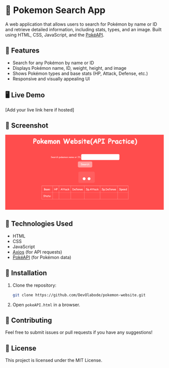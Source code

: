 # 🌟 Pokemon Search App

A web application that allows users to search for Pokémon by name or ID and retrieve detailed information, including stats, types, and an image. Built using HTML, CSS, JavaScript, and the [PokéAPI](https://pokeapi.co/).

## 🚀 Features
- Search for any Pokémon by name or ID
- Displays Pokémon name, ID, weight, height, and image
- Shows Pokémon types and base stats (HP, Attack, Defense, etc.)
- Responsive and visually appealing UI

## 🖥️ Live Demo
[Add your live link here if hosted]

## 📸 Screenshot
![Pokemon Search App](images/pokemon-initial.PNG)

## 🔧 Technologies Used
- HTML
- CSS
- JavaScript
- [Axios](https://github.com/axios/axios) (for API requests)
- [PokéAPI](https://pokeapi.co/) (for Pokémon data)

## 📂 Installation
1. Clone the repository:
   ```sh
   git clone https://github.com/DevOlabode/pokemon-website.git
   ```  
2. Open `pokeAPI.html` in a browser.

## 🤝 Contributing
Feel free to submit issues or pull requests if you have any suggestions!

## 📝 License
This project is licensed under the MIT License.
